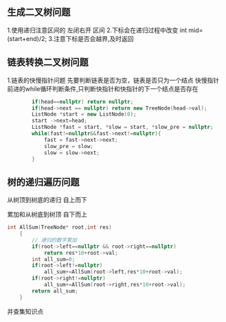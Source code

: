 
## 生成二叉树问题

1.使用递归注意区间的  左闭右开 区间
2.下标会在递归过程中改变    int mid=(start+end)/2;
3.注意下标是否会越界,及时返回



## 链表转换二叉树问题

1.链表的快慢指针问题
  先要判断链表是否为空，链表是否只为一个结点
  快慢指针前进的while循环判断条件,只判断快指针和快指针的下一个结点是否存在

```cpp
        if(head==nullptr) return nullptr;
        if(head->next == nullptr) return new TreeNode(head->val);
        ListNode *start = new ListNode(0);
        start ->next=head;
        ListNode *fast = start, *slow = start, *slow_pre = nullptr;
        while(fast!=nullptr&&fast->next!=nullptr){
            fast = fast->next->next;
            slow_pre = slow;
            slow = slow->next;
        }

```


## 树的递归遍历问题

从树顶到树底的递归 自上而下

累加和从树底到树顶 自下而上
```cpp
int AllSum(TreeNode* root,int res)
    {
        // 递归的数字累加
        if(root->left==nullptr && root->right==nullptr)
            return res*10+root->val;
        int all_sum=0;
        if(root->left!=nullptr)
            all_sum+=AllSum(root->left,res*10+root->val);
        if(root->right!=nullptr)
            all_sum+=AllSum(root->right,res*10+root->val);
        return all_sum;
    }
```

并查集知识点

